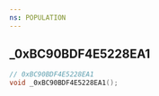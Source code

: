 ```yaml
---
ns: POPULATION
---
```

## _0xBC90BDF4E5228EA1

```c
// 0xBC90BDF4E5228EA1
void _0xBC90BDF4E5228EA1();
```

